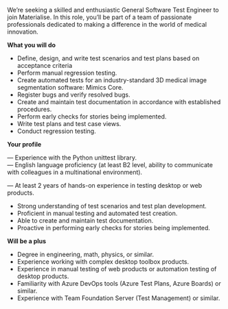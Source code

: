 We’re seeking a skilled and enthusiastic General Software Test Engineer to
join Materialise. In this role, you’ll be part of a team of passionate
professionals dedicated to making a difference in the world of medical
innovation.  
  
  
**What you will do**  
  
  

  * Define, design, and write test scenarios and test plans based on acceptance criteria
  * Perform manual regression testing.
  * Create automated tests for an industry-standard 3D medical image segmentation software: Mimics Core.
  * Register bugs and verify resolved bugs.
  * Create and maintain test documentation in accordance with established procedures.
  * Perform early checks for stories being implemented.
  * Write test plans and test case views.
  * Conduct regression testing.  
  
  

**Your profile**  
  
— Experience with the Python unittest library.  
— English language proficiency (at least B2 level, ability to communicate with
colleagues in a multinational environment).

— At least 2 years of hands-on experience in testing desktop or web products.

  * Strong understanding of test scenarios and test plan development.
  * Proficient in manual testing and automated test creation.
  * Able to create and maintain test documentation.
  * Proactive in performing early checks for stories being implemented.  
  
  

**Will be a plus**  
  

  * Degree in engineering, math, physics, or similar.
  * Experience working with complex desktop toolbox products.
  * Experience in manual testing of web products or automation testing of desktop products.
  * Familiarity with Azure DevOps tools (Azure Test Plans, Azure Boards) or similar.
  * Experience with Team Foundation Server (Test Management) or similar.